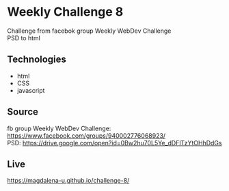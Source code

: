 # Weekly Challenge 8

Challenge from facebok group Weekly WebDev Challenge  
PSD to html 

## Technologies
* html
* CSS
* javascript

## Source

fb group Weekly WebDev Challenge: https://www.facebook.com/groups/940002776068923/  
PSD: https://drive.google.com/open?id=0Bw2hu70L5Ye_dDFlTzYtOHhDdGs

## Live
https://magdalena-u.github.io/challenge-8/
